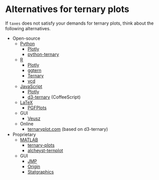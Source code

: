 Alternatives for ternary plots
==============================

If `taxes` does not satisfy your demands for ternary plots, think about the following alternatives.
- Open-source
    - [Python](https://www.python.org)
        - [Plotly](https://plot.ly/python)
        - [python-ternary](https://github.com/marcharper/python-ternary)
    - [R](https://www.r-project.org)
        - [Plotly](https://plot.ly/r)
        - [ggtern](http://www.ggtern.com)
            <!--
            Errorbars
            http://www.ggtern.com/2014/02/02/new-geometry-ternary-errorbars-3
            rotation of ternary plots
            http://www.ggtern.com/2016/03/18/version-2-0-0-released
            Crosshairs : Similar to Axes.hlines and Axes.vlines in matplotlib
            http://www.ggtern.com/2016/03/18/version-2-1-0-released
            Isoproportion lines
            http://www.ggtern.com/2016/03/18/version-2-1-0-released
            Arrows along the axes
            http://www.ggtern.com/2016/03/18/version-2-1-1-released
            triangular and hexagonal binning with values
            http://www.ggtern.com/2018/01/20/version-2-2-2-released
            -->
        - [Ternary](https://cran.r-project.org/package=Ternary)
            <!--
            rotations of ternary plots (only for up, right, down, left)
            https://ms609.github.io/Ternary/articles/Ternary.html#create-a-blank-plot
            "clockwise" is implemented, but not documented very much.
            -->
        - [vcd](https://cran.r-project.org/package=vcd)
            <!--
            Tick labels inside the triangle
            https://rdrr.io/cran/vcd/man/ternaryplot.html
            -->
    - [JavaScript](https://developer.mozilla.org/en-US/docs/Web/JavaScript)
        - [Plotly](https://plot.ly/javascript)
            <!--
            tick-label angles must be specified by hand
            https://plot.ly/javascript/ternary-plots
            -->
        - [d3-ternary](https://github.com/davenquinn/d3-ternary) (CoffeeScript)
            <!--
            tick-labels along the axis
            https://github.com/davenquinn/d3-ternary
            -->
    - [LaTeX](https://www.latex-project.org)
        - [PGFPlots](http://pgfplots.sourceforge.net)
            <!--
            tie lines
            http://pgfplots.sourceforge.net/gallery.html
            -->
    - GUI
        - [Veusz](https://veusz.github.io)
            <!-- Ternary plots are not documented very much. -->
    - Online
        - [ternaryplot.com](http://www.ternaryplot.com) (based on d3-ternary)
            <!--
            tick-labels horizontal to the tick markers
            -->
- Proprietary
    - [MATLAB](https://www.mathworks.com/products/matlab.html)
        - [ternary-plots](https://www.mathworks.com/matlabcentral/fileexchange/7210-ternary-plots)
            <!-- Ternary plots are not documented very much. -->
        - [alcheyst-ternplot](https://www.mathworks.com/matlabcentral/fileexchange/2299-alchemyst-ternplot)
            <!-- Ternary plots are not documented very much. -->
    - GUI
        - [JMP](https://www.jmp.com/de_de/home.html)
            <!-- Ternary plots are not documented very much. -->
        - [Origin](https://www.originlab.com)
            <!--
            Parallelogram shape
            3D Ternary plot
            Piper diagram
            -->
        - [Statgraphics](http://www.statgraphics.com)
            <!-- Ternary plots are not documented very much. -->
